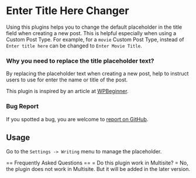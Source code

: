 # Enter Title Here Changer
Using this plugins helps you to change the default placeholder in the title field when creating a new post. This is helpful especially when using a Custom Post Type. For example, for a `movie` Custom Post Type, instead of `Enter title here` can be changed to `Enter Movie Title`.

### Why you need to replace the title placeholder text?
By replacing the placeholder text when creating a new post, help to instruct users to use for enter the name or title of the post.

This plugin is inspired by an article at [WPBeginner](https://www.wpbeginner.com/wp-tutorials/how-to-replace-enter-title-here-text-in-wordpress/).

### Bug Report
If you spotted a bug, you are welcome to [report on GitHub](https://wordpress.org/plugins/enter-title-here-changer/). 


## Usage
Go to the `Settings -> Writing` menu to manage the placeholder.

== Frequently Asked Questions ==
= Do this plugin work in Multisite? =
No, the plugin does not work in Multisite. But it will be added in the later version.

